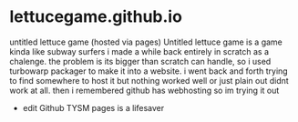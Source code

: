 # lettucegame.github.io
untitled lettuce game (hosted via pages)
Untitled lettuce game is a game kinda like subway surfers i made a while back entirely in scratch as a chalenge.
the problem is its bigger than scratch can handle, so i used turbowarp packager to make it into a website.
i went back and forth trying to find somewhere to host it but nothing worked well or just plain out didnt work at all.
then i remembered github has webhosting so im trying it out
- edit Github TYSM pages is a lifesaver
